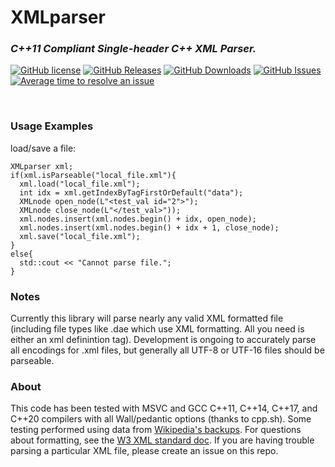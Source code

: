 # XMLparser

### _C++11 Compliant Single-header C++ XML Parser._  

[![GitHub license](https://img.shields.io/badge/license-MIT-blue.svg)](https://raw.githubusercontent.com/jstrom2002/XMLparser/main/LICENSE)
[![GitHub Releases](https://img.shields.io/github/release/jstrom2002/XMLparser.svg)](https://github.com/jstrom2002/json/releases)
[![GitHub Downloads](https://img.shields.io/github/downloads/jstrom2002/XMLparser/total)](https://github.com/jstrom2002/json/releases)
[![GitHub Issues](https://img.shields.io/github/issues/jstrom2002/XMLparser.svg)](https://github.com/jstrom2002/XMLparser/issues)
[![Average time to resolve an issue](https://isitmaintained.com/badge/resolution/jstrom2002/XMLparser.svg)](https://isitmaintained.com/project/jstrom2002/XMLparser "Average time to resolve an issue")
  
<br>

### Usage Examples  
load/save a file:
````
XMLparser xml;
if(xml.isParseable("local_file.xml"){
  xml.load("local_file.xml");
  int idx = xml.getIndexByTagFirstOrDefault("data");
  XMLnode open_node(L"<test_val id="2">");
  XMLnode close_node(L"</test_val>"));
  xml.nodes.insert(xml.nodes.begin() + idx, open_node);
  xml.nodes.insert(xml.nodes.begin() + idx + 1, close_node);
  xml.save("local_file.xml");
}
else{
  std::cout << "Cannot parse file.";
}
````

### Notes  
Currently this library will parse nearly any valid XML formatted file (including file types like .dae which use XML formatting. All you need is either an xml definintion tag). Development is ongoing to accurately parse all encodings for .xml files, but generally all UTF-8 or UTF-16 files should be parseable.  
  
  
### About  
This code has been tested with MSVC and GCC C++11, C++14, C++17, and C++20 compilers with all Wall/pedantic options (thanks to cpp.sh). Some testing performed using data from [Wikipedia's backups](http://dumps.wikimedia.your.org/backup-index.html). For questions about formatting, see the [W3 XML standard doc](https://www.w3.org/TR/xml/).  If you are having trouble parsing a particular XML file, please create an issue on this repo.
